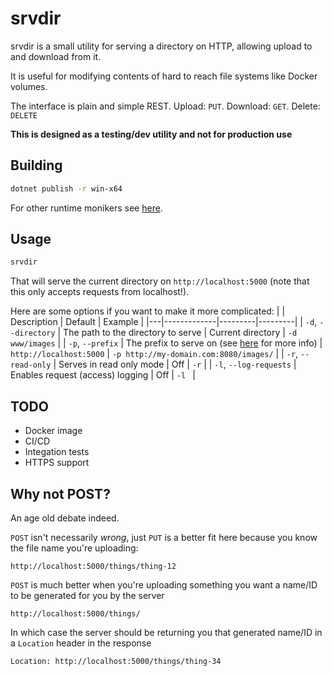 # srvdir
srvdir is a small utility for serving a directory on HTTP, allowing upload to and download from it.

It is useful for modifying contents of hard to reach file systems like Docker volumes.

The interface is plain and simple REST. Upload: `PUT`. Download: `GET`. Delete: `DELETE`

**This is designed as a testing/dev utility and not for production use**

## Building
```bash
dotnet publish -r win-x64
```
For other runtime monikers see [here](https://docs.microsoft.com/en-us/dotnet/core/rid-catalog).

## Usage
```bash
srvdir
```
That will serve the current directory on `http://localhost:5000` (note that this only accepts requests from localhost!).

Here are some options if you want to make it more complicated:
|   | Description | Default | Example |
|---|-------------|---------|---------|
| `-d`, `--directory` | The path to the directory to serve | Current directory | `-d www/images` |
| `-p`, `--prefix` | The prefix to serve on (see [here](https://docs.microsoft.com/en-us/dotnet/api/system.net.httplistener?view=net-6.0#remarks) for more info) | `http://localhost:5000` | `-p http://my-domain.com:8080/images/` |
| `-r`, `--read-only` | Serves in read only mode | Off | `-r` |
| `-l`, `--log-requests` | Enables request (access) logging | Off | `-l ` |

## TODO
- Docker image
- CI/CD
- Integation tests
- HTTPS support

## Why not POST?
An age old debate indeed.

`POST` isn't necessarily _wrong_, just `PUT` is a better fit here because you know the file name you're uploading:
```
http://localhost:5000/things/thing-12
```

`POST` is much better when you're uploading something you want a name/ID to be generated for you by the server
```
http://localhost:5000/things/
```
In which case the server should be returning you that generated name/ID in a `Location` header in the response
```
Location: http://localhost:5000/things/thing-34
```